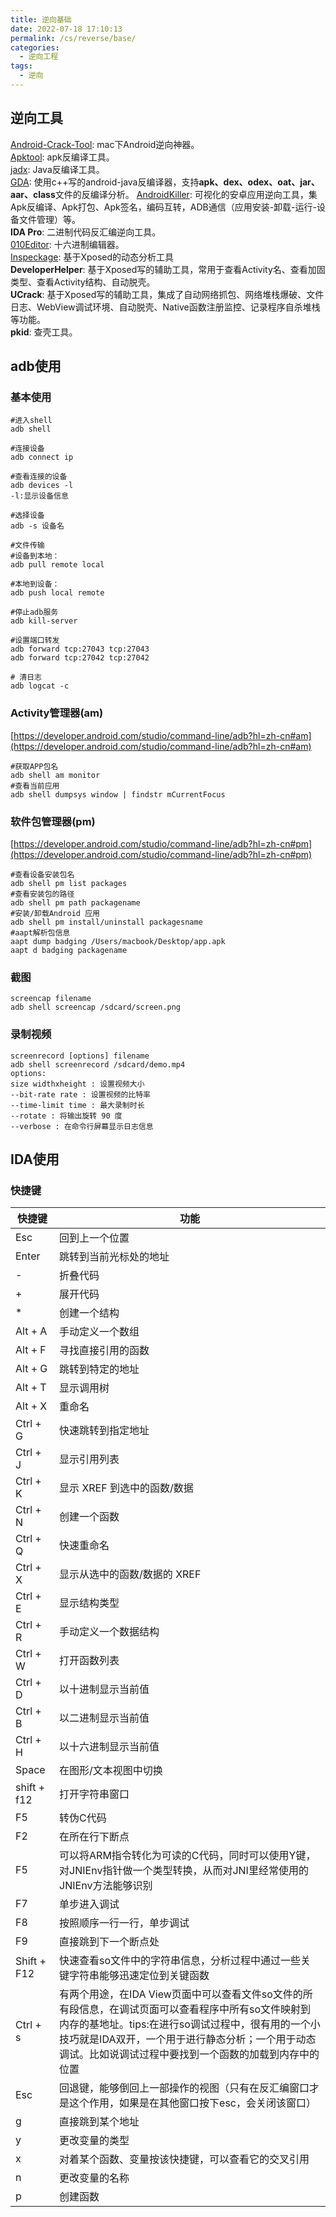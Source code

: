 ```yaml
---
title: 逆向基础
date: 2022-07-18 17:10:13
permalink: /cs/reverse/base/
categories: 
  - 逆向工程
tags: 
  - 逆向
---
```

## 逆向工具
[Android-Crack-Tool](https://github.com/Jermic/Android-Crack-Tool): mac下Android逆向神器。  
[Apktool](https://github.com/iBotPeaches/Apktool): apk反编译工具。  
[jadx](https://github.com/skylot/jadx): Java反编译工具。  
[GDA](http://www.gda.wiki:9090/index.php): 使用c++写的android-java反编译器，支持**apk、dex、odex、oat、jar、aar、class**文件的反编译分析。
[AndroidKiller](https://github.com/liaojack8/AndroidKiller): 可视化的安卓应用逆向工具，集Apk反编译、Apk打包、Apk签名，编码互转，ADB通信（应用安装-卸载-运行-设备文件管理）等。  
**IDA Pro**: 二进制代码反汇编逆向工具。  
[010Editor](https://www.sweetscape.com/010editor/): 十六进制编辑器。  
[Inspeckage](https://github.com/ac-pm/Inspeckage): 基于Xposed的动态分析工具  
**DeveloperHelper**: 基于Xposed写的辅助工具，常用于查看Activity名、查看加固类型、查看Activity结构、自动脱壳。  
**UCrack**: 基于Xposed写的辅助工具，集成了自动网络抓包、网络堆栈爆破、文件日志、WebView调试环境、自动脱壳、Native函数注册监控、记录程序自杀堆栈等功能。  
**pkid**: 查壳工具。
## adb使用
### 基本使用
```shell
#进入shell
adb shell

#连接设备
adb connect ip

#查看连接的设备
adb devices -l  
-l:显示设备信息

#选择设备
adb -s 设备名

#文件传输
#设备到本地：  
adb pull remote local   

#本地到设备：  
adb push local remote

#停止adb服务
adb kill-server

#设置端口转发
adb forward tcp:27043 tcp:27043  
adb forward tcp:27042 tcp:27042

# 清日志
adb logcat -c
```
### Activity管理器(am)
[https://developer.android.com/studio/command-line/adb?hl=zh-cn#am](https://developer.android.com/studio/command-line/adb?hl=zh-cn#am)
```shell
#获取APP包名
adb shell am monitor  
#查看当前应用
adb shell dumpsys window | findstr mCurrentFocus   
```
### 软件包管理器(pm)
[https://developer.android.com/studio/command-line/adb?hl=zh-cn#pm](https://developer.android.com/studio/command-line/adb?hl=zh-cn#pm)
```shell
#查看设备安装包名 
adb shell pm list packages
#查看安装包的路径
adb shell pm path packagename
#安装/卸载Android 应用
adb shell pm install/uninstall packagesname 
#aapt解析包信息
aapt dump badging /Users/macbook/Desktop/app.apk  
aapt d badging packagename
```
### 截图
```shell
screencap filename  
adb shell screencap /sdcard/screen.png
```
### 录制视频
```shell
screenrecord [options] filename  
adb shell screenrecord /sdcard/demo.mp4  
options:  
size widthxheight : 设置视频大小  
--bit-rate rate : 设置视频的比特率  
--time-limit time : 最大录制时长  
--rotate : 将输出旋转 90 度  
--verbose : 在命令行屏幕显示日志信息 
```


## IDA使用
### 快捷键
|快捷键|功能|
|---|---|
|Esc|回到上一个位置|
|Enter|跳转到当前光标处的地址|
|-|折叠代码|
|+|展开代码|
|*|创建一个结构|
|Alt + A|手动定义一个数组|
|Alt + F|寻找直接引用的函数|
|Alt + G|跳转到特定的地址|
|Alt + T|显示调用树|
|Alt + X|重命名|
|Ctrl + G|快速跳转到指定地址|
|Ctrl + J|显示引用列表|
|Ctrl + K|显示 XREF 到选中的函数/数据|
|Ctrl + N|创建一个函数|
|Ctrl + Q|快速重命名|
|Ctrl + X|显示从选中的函数/数据的 XREF|
|Ctrl + E|显示结构类型|
|Ctrl + R|手动定义一个数据结构|
|Ctrl + W|打开函数列表|
|Ctrl + D|以十进制显示当前值|
|Ctrl + B|以二进制显示当前值|
|Ctrl + H|以十六进制显示当前值|
|Space|在图形/文本视图中切换|
|shift + f12|打开字符串窗口|
|F5|转伪C代码|
|F2|在所在行下断点|
|F5|可以将ARM指令转化为可读的C代码，同时可以使用Y键，对JNIEnv指针做一个类型转换，从而对JNI里经常使用的JNIEnv方法能够识别|
|F7|单步进入调试|
|F8|按照顺序一行一行，单步调试|
|F9|直接跳到下一个断点处|
|Shift + F12|快速查看so文件中的字符串信息，分析过程中通过一些关键字符串能够迅速定位到关键函数|
|Ctrl + s|有两个用途，在IDA View页面中可以查看文件so文件的所有段信息，在调试页面可以查看程序中所有so文件映射到内存的基地址。tips:在进行so调试过程中，很有用的一个小技巧就是IDA双开，一个用于进行静态分析；一个用于动态调试。比如说调试过程中要找到一个函数的加载到内存中的位置|
|Esc|回退键，能够倒回上一部操作的视图（只有在反汇编窗口才是这个作用，如果是在其他窗口按下esc，会关闭该窗口）|
|g|直接跳到某个地址|
|y|更改变量的类型|
|x|对着某个函数、变量按该快捷键，可以查看它的交叉引用|
|n|更改变量的名称|
|p|创建函数|